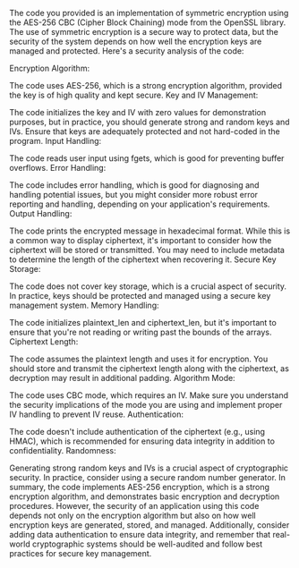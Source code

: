 The code you provided is an implementation of symmetric encryption using the AES-256 CBC (Cipher Block Chaining) mode from the OpenSSL library. The use of symmetric encryption is a secure way to protect data, but the security of the system depends on how well the encryption keys are managed and protected. Here's a security analysis of the code:

Encryption Algorithm:

The code uses AES-256, which is a strong encryption algorithm, provided the key is of high quality and kept secure.
Key and IV Management:

The code initializes the key and IV with zero values for demonstration purposes, but in practice, you should generate strong and random keys and IVs. Ensure that keys are adequately protected and not hard-coded in the program.
Input Handling:

The code reads user input using fgets, which is good for preventing buffer overflows.
Error Handling:

The code includes error handling, which is good for diagnosing and handling potential issues, but you might consider more robust error reporting and handling, depending on your application's requirements.
Output Handling:

The code prints the encrypted message in hexadecimal format. While this is a common way to display ciphertext, it's important to consider how the ciphertext will be stored or transmitted. You may need to include metadata to determine the length of the ciphertext when recovering it.
Secure Key Storage:

The code does not cover key storage, which is a crucial aspect of security. In practice, keys should be protected and managed using a secure key management system.
Memory Handling:

The code initializes plaintext_len and ciphertext_len, but it's important to ensure that you're not reading or writing past the bounds of the arrays.
Ciphertext Length:

The code assumes the plaintext length and uses it for encryption. You should store and transmit the ciphertext length along with the ciphertext, as decryption may result in additional padding.
Algorithm Mode:

The code uses CBC mode, which requires an IV. Make sure you understand the security implications of the mode you are using and implement proper IV handling to prevent IV reuse.
Authentication:

The code doesn't include authentication of the ciphertext (e.g., using HMAC), which is recommended for ensuring data integrity in addition to confidentiality.
Randomness:

Generating strong random keys and IVs is a crucial aspect of cryptographic security. In practice, consider using a secure random number generator.
In summary, the code implements AES-256 encryption, which is a strong encryption algorithm, and demonstrates basic encryption and decryption procedures. However, the security of an application using this code depends not only on the encryption algorithm but also on how well encryption keys are generated, stored, and managed. Additionally, consider adding data authentication to ensure data integrity, and remember that real-world cryptographic systems should be well-audited and follow best practices for secure key management.




